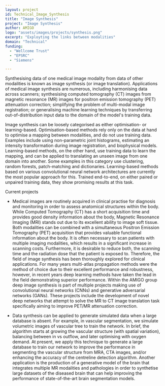 ```yaml
---
layout: project
id: Technical_Image_Synthesis
title: "Image Synthesis"
project: "Image Synthesis"
author: AMIGO
logo: "assets/images/projects/synthesis.png"
excerpt: "Exployting the links between modalities"
domain: "Technical"
funding:
  - "Wellcome Trust"
  - "EPSRC"
  - "Siemens"

---
```

Synthesising data of one medical image modality from data of other modalities is known as image synthesis (or image translation). Applications of medical image synthesis are numerous, including harmonising data across scanners; synthesising computed tomography (CT) images from magnetic resonance (MR) images for positron emission tomography (PET) attenuation correction; simplifying the problem of multi-modal image registration; or generalising machine learning techniques by transferring out-of-distribution input data to the domain of the model's training data.



Image synthesis can be loosely categorised as either optimisation- or learning-based. Optimisation-based methods rely only on the data at hand to optimise a mapping between modalities, and do not use training data. Examples include using non-parametric joint histograms, estimating an intensity transformation during image registration, and biophysical models. Learning-based methods, on the other hand, use training data to learn the mapping, and can be applied to translating an unseen image from one domain into another. Some examples in this category use clustering, random forests, patch-matching and dictionaries. Learning-based methods based on various convolutional neural network architectures are currently the most popular approach for this. Trained end-to-end, on either paired or unpaired training data, they show promising results at this task.



Current projects   

- Medical images are routinely acquired in clinical practise for diagnosis and monitoring in order to assess anatomical structures within the body. While Computed Tomography (CT) has a short acquisition time and provides good density information about the body, Magnetic Resonance Imaging (MRI) stands out due to its excellent ability to image soft tissue. Both modalities can be combined with a simultaneous Positron Emission Tomography (PET) acquisition that provides valuable functional information about the body. It is often necessary to scan patients with multiple imaging modalities, which results in a significant increase in scanning costs. Furthermore, it is desirable to reduce both, the scanning time and the radiation dose that the patient is exposed to. Therefore, the field of image synthesis has been thoroughly explored for clinical applications. For many years multi-atlas propagation methods were the method of choice due to their excellent performance and robustness, however, in recent years deep learning methods have taken the lead in the field demonstrating superior performance. Within the AMIGO group deep image synthesis is part of multiple projects making use of convolutional neural networks (CNNs) and generative adversarial networks (GANs). These projects include the development of novel deep networks that attempt to solve the MR to CT image translation task specifically aiming to improve PET/MR attenuation correction.

- Data synthesis can be applied to generate simulated data when a large database is absent. For example, in vascular segmentation, we simulate volumetric images of vascular tree to train the network. In brief, the algorithm starts at growing the vascular structure (with spatial variation), balancing between in vs outflow, and later optimising with oxygen demand. At present, we apply this technique to generate a large database to train our network to improve the performance in segmenting the vascular structure from MRA, CTA images, and/or enhancing the accuracy of the centreline detection algorithm. Another application is the production of a generative model of the brain that integrates multiple MR modalities and pathologies in order to synthetise large datasets of the diseased brain that can help improving the performance of state-of-the-art brain segmentation models.  
